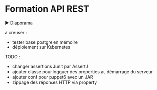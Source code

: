 # Formation API REST

:arrow_forward: [Diaporama](https://gaetan-varlet.github.io/formation-api-rest/)

à creuser :
- tester base postgre en mémoire
- déploiement sur Kubernetes

TODO :
- changer assertions Junit par AssertJ
- ajouter classe pour logguer des properties au démarrage du serveur
- ajouter conf pour puppet6 avec un JAR
- zippage des réponses HTTP via property

